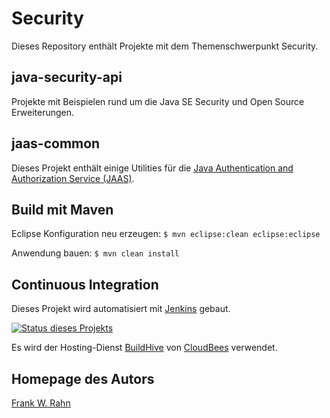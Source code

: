 # Security
Dieses Repository enthält Projekte mit dem Themenschwerpunkt Security.

## java-security-api  
Projekte mit Beispielen rund um die Java SE Security und Open Source Erweiterungen.

## jaas-common
Dieses Projekt enthält einige Utilities für die [Java Authentication and Authorization Service (JAAS)](http://docs.oracle.com/javase/7/docs/technotes/guides/security/jaas/JAASRefGuide.html).

## Build mit Maven 
Eclipse Konfiguration neu erzeugen: `$ mvn eclipse:clean eclipse:eclipse`

Anwendung bauen: `$ mvn clean install`

## Continuous Integration
Dieses Projekt wird automatisiert mit [Jenkins](http://jenkins-ci.org/) gebaut. 

[![Status dieses Projekts](https://buildhive.cloudbees.com/job/frank-rahn/job/security/badge/icon)](https://buildhive.cloudbees.com/job/frank-rahn/job/security/)

Es wird der Hosting-Dienst [BuildHive](https://buildhive.cloudbees.com/) von [CloudBees](http://www.cloudbees.com/) verwendet.

## Homepage des Autors
[Frank W. Rahn](http://www.frank-rahn.de)